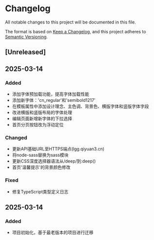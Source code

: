 # Changelog

All notable changes to this project will be documented in this file.

The format is based on [Keep a Changelog](https://keepachangelog.com/en/1.0.0/),
and this project adheres to [Semantic Versioning](https://semver.org/spec/v2.0.0.html).

## [Unreleased]

## 2025-03-14

### Added
- 添加字体预加载功能，提高字体加载性能
- 添加新字体：'cn_regular'和'semibold1217'
- 在模板属性中添加设计理念、主色调、背景色、横版字体和竖版字体字段
- 改进横版和竖版布局的字体处理
- 编辑页面新增新字体的下拉选择
- 首页分页按钮改为浮动定位

### Changed
- 更新API基础URL至HTTPS端点(lgg.qiyuan3.cn)
- 将node-sass替换为sass模块
- 更新CSS深度选择器语法从/deep/到:deep()
- 首页'温馨提示'的背景颜色修改

### Fixed
- 修复TypeScript类型定义日志

## 2025-03-14
### Added
- 项目初始化，基于最老版本的项目进行迁移